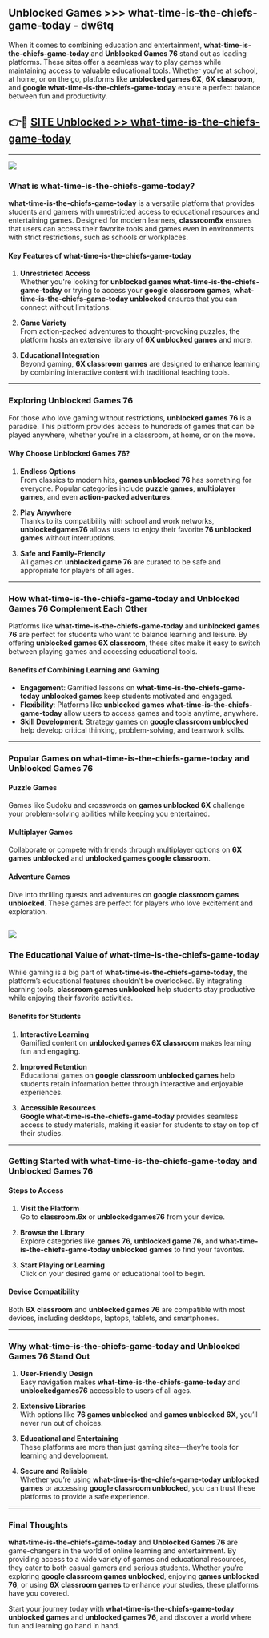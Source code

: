 ## Unblocked Games >>> what-time-is-the-chiefs-game-today - dw6tq 

When it comes to combining education and entertainment, **what-time-is-the-chiefs-game-today** and **Unblocked Games 76** stand out as leading platforms. These sites offer a seamless way to play games while maintaining access to valuable educational tools. Whether you're at school, at home, or on the go, platforms like **unblocked games 6X**, **6X classroom**, and **google what-time-is-the-chiefs-game-today** ensure a perfect balance between fun and productivity.
## 👉🔴 [SITE Unblocked >> what-time-is-the-chiefs-game-today](https://unblockedgames.edu.pl?title=what-time-is-the-chiefs-game-today&ref=22JU)
---
<a href="https://unblockedgames.edu.pl?title=what-time-is-the-chiefs-game-today&ref=22JU/"><img src="https://github.com/user-attachments/assets/438f12ca-57a4-47a3-8ead-c64da593a1e5"/></a>
### What is what-time-is-the-chiefs-game-today?  

**what-time-is-the-chiefs-game-today** is a versatile platform that provides students and gamers with unrestricted access to educational resources and entertaining games. Designed for modern learners, **classroom6x** ensures that users can access their favorite tools and games even in environments with strict restrictions, such as schools or workplaces.  

#### Key Features of what-time-is-the-chiefs-game-today  

1. **Unrestricted Access**  
   Whether you're looking for **unblocked games what-time-is-the-chiefs-game-today** or trying to access your **google classroom games**, **what-time-is-the-chiefs-game-today unblocked** ensures that you can connect without limitations.  

2. **Game Variety**  
   From action-packed adventures to thought-provoking puzzles, the platform hosts an extensive library of **6X unblocked games** and more.  

3. **Educational Integration**  
   Beyond gaming, **6X classroom games** are designed to enhance learning by combining interactive content with traditional teaching tools.  



---

### Exploring Unblocked Games 76  

For those who love gaming without restrictions, **unblocked games 76** is a paradise. This platform provides access to hundreds of games that can be played anywhere, whether you're in a classroom, at home, or on the move.  

#### Why Choose Unblocked Games 76?  

1. **Endless Options**  
   From classics to modern hits, **games unblocked 76** has something for everyone. Popular categories include **puzzle games**, **multiplayer games**, and even **action-packed adventures**.  

2. **Play Anywhere**  
   Thanks to its compatibility with school and work networks, **unblockedgames76** allows users to enjoy their favorite **76 unblocked games** without interruptions.  

3. **Safe and Family-Friendly**  
   All games on **unblocked game 76** are curated to be safe and appropriate for players of all ages.  

---

### How what-time-is-the-chiefs-game-today and Unblocked Games 76 Complement Each Other  

Platforms like **what-time-is-the-chiefs-game-today** and **unblocked games 76** are perfect for students who want to balance learning and leisure. By offering **unblocked games 6X classroom**, these sites make it easy to switch between playing games and accessing educational tools.  

#### Benefits of Combining Learning and Gaming  

- **Engagement**: Gamified lessons on **what-time-is-the-chiefs-game-today unblocked games** keep students motivated and engaged.  
- **Flexibility**: Platforms like **unblocked games what-time-is-the-chiefs-game-today** allow users to access games and tools anytime, anywhere.  
- **Skill Development**: Strategy games on **google classroom unblocked** help develop critical thinking, problem-solving, and teamwork skills.  

---

### Popular Games on what-time-is-the-chiefs-game-today and Unblocked Games 76  

#### Puzzle Games  

Games like Sudoku and crosswords on **games unblocked 6X** challenge your problem-solving abilities while keeping you entertained.  

#### Multiplayer Games  

Collaborate or compete with friends through multiplayer options on **6X games unblocked** and **unblocked games google classroom**.  

#### Adventure Games  

Dive into thrilling quests and adventures on **google classroom games unblocked**. These games are perfect for players who love excitement and exploration.  

<a href="http://download.freeplayer.one?title=what-time-is-the-chiefs-game-today&ref=23D/"><img src="https://github.com/user-attachments/assets/fe0c3e91-c8e1-489c-acf0-e2f614c12fb8"/></a>
---

### The Educational Value of what-time-is-the-chiefs-game-today  

While gaming is a big part of **what-time-is-the-chiefs-game-today**, the platform’s educational features shouldn’t be overlooked. By integrating learning tools, **classroom games unblocked** help students stay productive while enjoying their favorite activities.  

#### Benefits for Students  

1. **Interactive Learning**  
   Gamified content on **unblocked games 6X classroom** makes learning fun and engaging.  

2. **Improved Retention**  
   Educational games on **google classroom unblocked games** help students retain information better through interactive and enjoyable experiences.  

3. **Accessible Resources**  
   **Google what-time-is-the-chiefs-game-today** provides seamless access to study materials, making it easier for students to stay on top of their studies.  

---

### Getting Started with what-time-is-the-chiefs-game-today and Unblocked Games 76  

#### Steps to Access  

1. **Visit the Platform**  
   Go to **classroom.6x** or **unblockedgames76** from your device.  

2. **Browse the Library**  
   Explore categories like **games 76**, **unblocked game 76**, and **what-time-is-the-chiefs-game-today unblocked games** to find your favorites.  

3. **Start Playing or Learning**  
   Click on your desired game or educational tool to begin.  

#### Device Compatibility  

Both **6X classroom** and **unblocked games 76** are compatible with most devices, including desktops, laptops, tablets, and smartphones.  

---

### Why what-time-is-the-chiefs-game-today and Unblocked Games 76 Stand Out  

1. **User-Friendly Design**  
   Easy navigation makes **what-time-is-the-chiefs-game-today** and **unblockedgames76** accessible to users of all ages.  

2. **Extensive Libraries**  
   With options like **76 games unblocked** and **games unblocked 6X**, you’ll never run out of choices.  

3. **Educational and Entertaining**  
   These platforms are more than just gaming sites—they’re tools for learning and development.  

4. **Secure and Reliable**  
   Whether you’re using **what-time-is-the-chiefs-game-today unblocked games** or accessing **google classroom unblocked**, you can trust these platforms to provide a safe experience.  

---

### Final Thoughts  

**what-time-is-the-chiefs-game-today** and **Unblocked Games 76** are game-changers in the world of online learning and entertainment. By providing access to a wide variety of games and educational resources, they cater to both casual gamers and serious students. Whether you’re exploring **google classroom games unblocked**, enjoying **games unblocked 76**, or using **6X classroom games** to enhance your studies, these platforms have you covered.  

Start your journey today with **what-time-is-the-chiefs-game-today unblocked games** and **unblocked games 76**, and discover a world where fun and learning go hand in hand.  